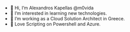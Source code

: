 - 👋 Hi, I’m Alexandros Kapellas @m0vida
- 👀 I’m interested in learning new technologies.
- 🌱 I’m working as a Cloud Solution Architect in Greece.
- 💞️ Love Scripting on Powershell and Azure.

<!---
m0vida/m0vida is a ✨ special ✨ repository because its `README.md` (this file) appears on your GitHub profile.
You can click the Preview link to take a look at your changes.
--->
